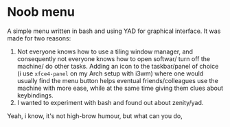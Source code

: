 # Noob menu

A simple menu written in bash and using YAD for graphical interface. It was made for two reasons:
1. Not everyone knows how to use a tiling window manager, and consequently not everyone knows how to open softwar/ turn off the machine/ do other tasks. Adding an icon to the taskbar/panel of choice (i use `xfce4-panel` on my Arch setup with i3wm) where one would usually find the menu button helps eventual friends/colleagues use the machine with more ease, while at the same time giving them clues about keybindings.
2. I wanted to experiment with bash and found out about zenity/yad.

Yeah, i know, it's not high-brow humour, but what can you do,
